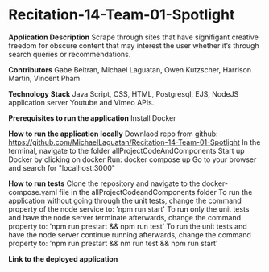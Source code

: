 # Recitation-14-Team-01-Spotlight

**Application Description**
Scrape through sites that have signifigant creative freedom for obscure content that may interest the user whether it’s through search queries or recommendations.

**Contributors**
Gabe Beltran, 
Michael Laguatan, 
Owen Kutzscher, 
Harrison Martin, 
Vincent Pham


**Technology Stack**
Java Script, CSS, HTML, Postgresql, EJS, NodeJS application server
Youtube and Vimeo APIs.

**Prerequisites to run the application**
Install Docker


**How to run the application locally**
Downlaod repo from github: https://github.com/MichaelLaguatan/Recitation-14-Team-01-Spotlight
In the terminal, navigate to the folder allProjectCodeAndComponents
Start up Docker by clicking on docker 
Run: docker compose up
Go to your browser and search for "localhost:3000"

**How to run tests**
Clone the repository and navigate to the docker-compose.yaml file in the allProjectCodeandComponents folder
To run the application without going through the unit tests, change the command property of the node service to: 'npm run start'
To run only the unit tests and have the node server terminate afterwards, change the command property to: 'npm run prestart && npm run test'
To run the unit tests and have the node server continue running afterwards, change the command property to: 'npm run prestart && nm run test && npm run start'


**Link to the deployed application**


